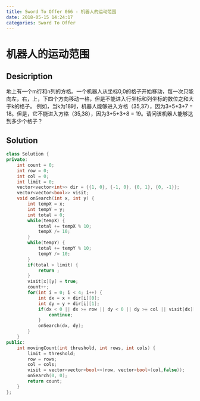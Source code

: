 ```yaml
---
title: Sword To Offer 066 - 机器人的运动范围
date: 2018-05-15 14:24:17
categories: Sword To Offer
---
```

# 机器人的运动范围

<!--more-->

## Desicription

地上有一个m行和n列的方格。一个机器人从坐标0,0的格子开始移动，每一次只能向左，右，上，下四个方向移动一格，但是不能进入行坐标和列坐标的数位之和大于k的格子。 例如，当k为18时，机器人能够进入方格（35,37），因为3+5+3+7 = 18。但是，它不能进入方格（35,38），因为3+5+3+8 = 19。请问该机器人能够达到多少个格子？

## Solution

```cpp
class Solution {
private:
    int count = 0;
    int row = 0;
    int col = 0;
    int limit = 0;
    vector<vector<int>> dir = {{1, 0}, {-1, 0}, {0, 1}, {0, -1}};
    vector<vector<bool>> visit;
    void onSearch(int x, int y) {
        int tempX = x;
        int tempY = y;
        int total = 0;
        while(tempX) {
            total += tempX % 10;
            tempX /= 10;
        }
        while(tempY) {
            total += tempY % 10;
            tempY /= 10;
        }
        if(total > limit) {
            return ;
        }
        visit[x][y] = true;
        count++;
        for(int i = 0; i < 4; i++) {
            int dx = x + dir[i][0];
            int dy = y + dir[i][1];
            if(dx < 0 || dx >= row || dy < 0 || dy >= col || visit[dx][dy]) {
                continue;
            }
            onSearch(dx, dy);
        }
    }
public:
    int movingCount(int threshold, int rows, int cols) {
        limit = threshold;
        row = rows;
        col = cols;
        visit = vector<vector<bool>>(row, vector<bool>(col,false));
        onSearch(0, 0);
        return count;
    }
};
```